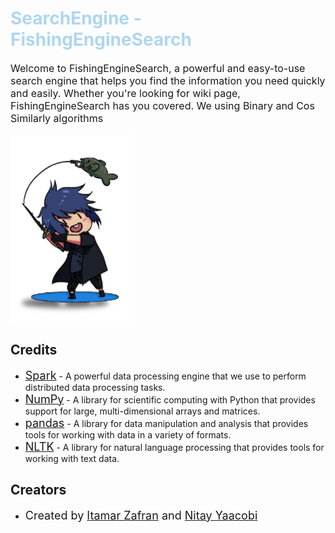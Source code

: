 # <h1 style="color:#AED6F1">SearchEngine - FishingEngineSearch</h1>
<p style="font-size:16px">Welcome to FishingEngineSearch, a powerful and easy-to-use search engine that helps you find the information you need quickly and easily. Whether you're looking for wiki page, FishingEngineSearch has you covered.
We using Binary and Cos Similarly algorithms
</p>
<img alt="img.png" height="300" src="image_for_readme.png" width="200"/>

## Credits
- <span style="font-size: 18px">[Spark](https://spark.apache.org/)</span> - A powerful data processing engine that we use to perform distributed data processing tasks.
- <span style="font-size: 18px">[NumPy](https://numpy.org/)</span> - A library for scientific computing with Python that provides support for large, multi-dimensional arrays and matrices.
- <span style="font-size: 18px">[pandas](https://pandas.pydata.org/)</span> - A library for data manipulation and analysis that provides tools for working with data in a variety of formats.
- <span style="font-size: 18px">[NLTK](https://www.nltk.org/)</span> - A library for natural language processing that provides tools for working with text data.

## Creators
- <span style="font-size: 18px">Created by [Itamar Zafran](https://github.com/ItamarZafranStudent) and [Nitay Yaacobi](https://github.com/nitay16)</span>
